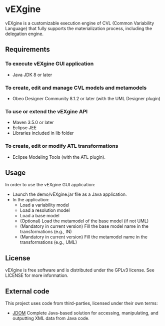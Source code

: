 # vEXgine

vEXgine is a customizable execution engine of CVL (Common Variability Language) that fully supports the materialization process, including the delegation engine.

## Requirements

### To execute vEXgine GUI application
- Java JDK 8 or later

### To create, edit and manage CVL models and metamodels
- Obeo Designer Community 8.1.2 or later (with the UML Designer plugin)

### To use or extend the vEXgine API
- Maven 3.5.0 or later
- Eclipse JEE
- Libraries included in lib folder


### To create, edit or modify ATL transformations
- Eclipse Modeling Tools (with the ATL plugin).


## Usage

In order to use the vEXgine GUI application:

- Launch the demo/vEXgine.jar file as a Java application.
- In the application:
    - Load a variability model
	- Load a resolution model
	- Load a base model
	- (Optional) Load the metamodel of the base model (if not UML)
	- (Mandatory in current version) Fill the base model name in the transformations (e.g., IN)
	- (Mandatory in current version) Fill the metamodel name in the transformations (e.g., UML)
		
	
## License

vEXgine is free software and is distributed under the GPLv3 license.
See LICENSE for more information.

## External code

This project uses code from third-parties, licensed under their own terms:
- [JDOM](http://www.jdom.org/) Complete Java-based solution for accessing, manipulating, and outputting XML data from Java code.